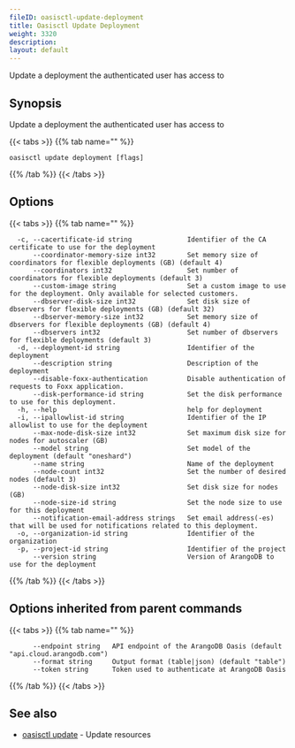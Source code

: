 ```yaml
---
fileID: oasisctl-update-deployment
title: Oasisctl Update Deployment
weight: 3320
description: 
layout: default
---
```

Update a deployment the authenticated user has access to

## Synopsis

Update a deployment the authenticated user has access to

{{< tabs >}}
{{% tab name="" %}}
```
oasisctl update deployment [flags]
```
{{% /tab %}}
{{< /tabs >}}

## Options

{{< tabs >}}
{{% tab name="" %}}
```
  -c, --cacertificate-id string              Identifier of the CA certificate to use for the deployment
      --coordinator-memory-size int32        Set memory size of coordinators for flexible deployments (GB) (default 4)
      --coordinators int32                   Set number of coordinators for flexible deployments (default 3)
      --custom-image string                  Set a custom image to use for the deployment. Only available for selected customers.
      --dbserver-disk-size int32             Set disk size of dbservers for flexible deployments (GB) (default 32)
      --dbserver-memory-size int32           Set memory size of dbservers for flexible deployments (GB) (default 4)
      --dbservers int32                      Set number of dbservers for flexible deployments (default 3)
  -d, --deployment-id string                 Identifier of the deployment
      --description string                   Description of the deployment
      --disable-foxx-authentication          Disable authentication of requests to Foxx application.
      --disk-performance-id string           Set the disk performance to use for this deployment.
  -h, --help                                 help for deployment
  -i, --ipallowlist-id string                Identifier of the IP allowlist to use for the deployment
      --max-node-disk-size int32             Set maximum disk size for nodes for autoscaler (GB)
      --model string                         Set model of the deployment (default "oneshard")
      --name string                          Name of the deployment
      --node-count int32                     Set the number of desired nodes (default 3)
      --node-disk-size int32                 Set disk size for nodes (GB)
      --node-size-id string                  Set the node size to use for this deployment
      --notification-email-address strings   Set email address(-es) that will be used for notifications related to this deployment.
  -o, --organization-id string               Identifier of the organization
  -p, --project-id string                    Identifier of the project
      --version string                       Version of ArangoDB to use for the deployment
```
{{% /tab %}}
{{< /tabs >}}

## Options inherited from parent commands

{{< tabs >}}
{{% tab name="" %}}
```
      --endpoint string   API endpoint of the ArangoDB Oasis (default "api.cloud.arangodb.com")
      --format string     Output format (table|json) (default "table")
      --token string      Token used to authenticate at ArangoDB Oasis
```
{{% /tab %}}
{{< /tabs >}}

## See also

* [oasisctl update]()	 - Update resources

